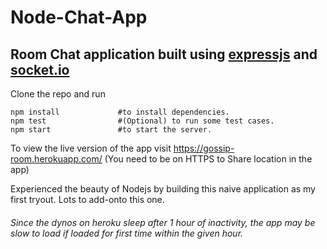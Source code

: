 # Node-Chat-App

## Room Chat application built using [expressjs](https://expressjs.com/) and [socket.io](https://socket.io/)

Clone the repo and run 
```
npm install             #to install dependencies.
npm test                #(Optional) to run some test cases.
npm start               #to start the server.
```
To view the live version of the app visit https://gossip-room.herokuapp.com/ (You need to be on HTTPS to Share location in the app)

Experienced the beauty of Nodejs by building this naive application as my first tryout. Lots to add-onto this one.

###### Since the dynos on heroku sleep after 1 hour of inactivity, the app may be slow to load if loaded for first time within the given hour.
